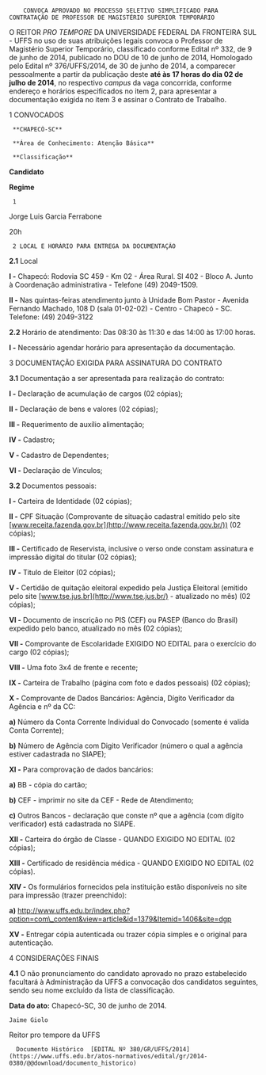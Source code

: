         CONVOCA APROVADO NO PROCESSO SELETIVO SIMPLIFICADO PARA CONTRATAÇÃO DE PROFESSOR DE MAGISTÉRIO SUPERIOR TEMPORÁRIO  

O REITOR *PRO TEMPORE* DA UNIVERSIDADE FEDERAL DA FRONTEIRA SUL - UFFS no uso de suas atribuições legais convoca o Professor de Magistério Superior Temporário, classificado conforme Edital nº 332, de 9 de junho de 2014, publicado no DOU de 10 de junho de 2014, Homologado pelo Edital nº 376/UFFS/2014, de 30 de junho de 2014, a comparecer pessoalmente a partir da publicação deste **até às** **17 horas do dia 02 de julho de 2014**, no respectivo *campus* da vaga concorrida, conforme endereço e horários especificados no item 2, para apresentar a documentação exigida no item 3 e assinar o Contrato de Trabalho.

 1 CONVOCADOS

     **CHAPECÓ-SC**

     **Área de Conhecimento: Atenção Básica**

     **Classificação**

   **Candidato**

   **Regime**

     1

   Jorge Luis Garcia Ferrabone

   20h

     2 LOCAL E HORÁRIO PARA ENTREGA DA DOCUMENTAÇÃO

 **2.1** Local

 **I -** Chapecó: Rodovia SC 459 - Km 02 - Área Rural. Sl 402 - Bloco A. Junto à Coordenação administrativa - Telefone (49) 2049-1509.

 **II -** Nas quintas-feiras atendimento junto à Unidade Bom Pastor - Avenida Fernando Machado, 108 D (sala 01-02-02) - Centro - Chapecó - SC. Telefone: (49) 2049-3122

 **2.2** Horário de atendimento: Das 08:30 às 11:30 e das 14:00 às 17:00 horas.

 **I -** Necessário agendar horário para apresentação da documentação.

 3 DOCUMENTAÇÃO EXIGIDA PARA ASSINATURA DO CONTRATO

 **3.1** Documentação a ser apresentada para realização do contrato:

 **I -** Declaração de acumulação de cargos (02 cópias);

 **II -** Declaração de bens e valores (02 cópias);

 **III -** Requerimento de auxílio alimentação;

 **IV -** Cadastro;

 **V -** Cadastro de Dependentes;

 **VI -** Declaração de Vínculos;

 **3.2** Documentos pessoais:

 **I -** Carteira de Identidade (02 cópias);

 **II -** CPF Situação (Comprovante de situação cadastral emitido pelo site [www.receita.fazenda.gov.br](http://www.receita.fazenda.gov.br/)) (02 cópias);

 **III -** Certificado de Reservista, inclusive o verso onde constam assinatura e impressão digital do titular (02 cópias);

 **IV -** Titulo de Eleitor (02 cópias);

 **V -** Certidão de quitação eleitoral expedido pela Justiça Eleitoral (emitido pelo site [www.tse.jus.br](http://www.tse.jus.br/) - atualizado no mês) (02 cópias);

 **VI -** Documento de inscrição no PIS (CEF) ou PASEP (Banco do Brasil) expedido pelo banco, atualizado no mês (02 cópias);

 **VII -** Comprovante de Escolaridade EXIGIDO NO EDITAL para o exercício do cargo (02 cópias);

 **VIII -** Uma foto 3x4 de frente e recente;

 **IX -** Carteira de Trabalho (página com foto e dados pessoais) (02 cópias);

 **X -** Comprovante de Dados Bancários: Agência, Dígito Verificador da Agência e nº da CC:

 **a)** Número da Conta Corrente Individual do Convocado (somente é valida Conta Corrente);

 **b)** Número de Agência com Digito Verificador (número o qual a agência estiver cadastrada no SIAPE);

 **XI -** Para comprovação de dados bancários:

 **a)** BB - cópia do cartão;

 **b)** CEF - imprimir no site da CEF - Rede de Atendimento;

 **c)** Outros Bancos - declaração que conste nº que a agência (com dígito verificador) está cadastrada no SIAPE.

 **XII -** Carteira do órgão de Classe - QUANDO EXIGIDO NO EDITAL (02 cópias);

 **XIII -** Certificado de residência médica - QUANDO EXIGIDO NO EDITAL (02 cópias).

 **XIV -** Os formulários fornecidos pela instituição estão disponíveis no site para impressão (trazer preenchido):

 **a)** http://www.uffs.edu.br/index.php?option=com\_content&view=article&id=1379&Itemid=1406&site=dgp

 **XV -** Entregar cópia autenticada ou trazer cópia simples e o original para autenticação.

 4 CONSIDERAÇÕES FINAIS

 **4.1** O não pronunciamento do candidato aprovado no prazo estabelecido facultará à Administração da UFFS a convocação dos candidatos seguintes, sendo seu nome excluído da lista de classificação.

  

   **Data do ato:** Chapecó-SC, 30 de junho de 2014.   
 

    Jaime Giolo   
 Reitor pro tempore da UFFS 

      Documento Histórico  [EDITAL Nº 380/GR/UFFS/2014](https://www.uffs.edu.br/atos-normativos/edital/gr/2014-0380/@@download/documento_historico)     
      